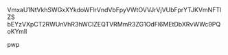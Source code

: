 VmxaU1NtVkhSWGxXYkdoWFlrVndVbFpyVWtOVVJrVjVUbFprYTJKVmNFTlZS
bEYzVXpCT2RWUnVhR3hWClZEQTVRMmR3ZG1OdFl6MEtDbXRvWWc9PQoKYmll

pwp